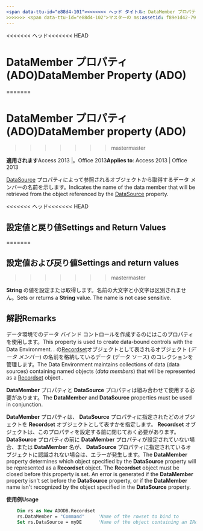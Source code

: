 ```yaml
---
<span data-ttu-id="e88d4-101"><<<<<<< ヘッド タイトル: DataMember プロパティ (ADO) TOCTitle: DataMember プロパティ (ADO) === タイトル: DataMember プロパティ (ADO) TOCTitle: DataMember プロパティ (ADO)</span><span class="sxs-lookup"><span data-stu-id="e88d4-101"><<<<<<< HEAD title: DataMember Property (ADO) TOCTitle: DataMember Property (ADO) ======= title: DataMember property (ADO) TOCTitle: DataMember property (ADO)</span></span>
>>>>>>> <span data-ttu-id="e88d4-102">マスターの ms:assetid: f89e1d42-7993-764b-4e8a-2f449903f792 ms:mtpsurl: https://msdn.microsoft.com/library/JJ250263(v=office.15) ms:contentKeyID: 48548787 ms.date: 2015/09/18 mtps_version: v=office.15</span><span class="sxs-lookup"><span data-stu-id="e88d4-102">master ms:assetid: f89e1d42-7993-764b-4e8a-2f449903f792 ms:mtpsurl: https://msdn.microsoft.com/library/JJ250263(v=office.15) ms:contentKeyID: 48548787 ms.date: 09/18/2015 mtps_version: v=office.15</span></span>
---
```


<span data-ttu-id="e88d4-103"><<<<<<< ヘッド</span><span class="sxs-lookup"><span data-stu-id="e88d4-103"><<<<<<< HEAD</span></span>
# <a name="datamember-property-ado"></a><span data-ttu-id="e88d4-104">DataMember プロパティ (ADO)</span><span class="sxs-lookup"><span data-stu-id="e88d4-104">DataMember Property (ADO)</span></span>
=======
# <a name="datamember-property-ado"></a><span data-ttu-id="e88d4-105">DataMember プロパティ (ADO)</span><span class="sxs-lookup"><span data-stu-id="e88d4-105">DataMember property (ADO)</span></span>
>>>>>>> <span data-ttu-id="e88d4-106">master</span><span class="sxs-lookup"><span data-stu-id="e88d4-106">master</span></span>

<span data-ttu-id="e88d4-107">**適用されます**Access 2013 |。Office 2013</span><span class="sxs-lookup"><span data-stu-id="e88d4-107">**Applies to**: Access 2013 | Office 2013</span></span>

<span data-ttu-id="e88d4-108">[DataSource](datasource-property-ado.md) プロパティによって参照されるオブジェクトから取得するデータ メンバーの名前を示します。</span><span class="sxs-lookup"><span data-stu-id="e88d4-108">Indicates the name of the data member that will be retrieved from the object referenced by the [DataSource](datasource-property-ado.md) property.</span></span>

<span data-ttu-id="e88d4-109"><<<<<<< ヘッド</span><span class="sxs-lookup"><span data-stu-id="e88d4-109"><<<<<<< HEAD</span></span>
## <a name="settings-and-return-values"></a><span data-ttu-id="e88d4-110">設定値と戻り値</span><span class="sxs-lookup"><span data-stu-id="e88d4-110">Settings and Return Values</span></span>
=======
## <a name="settings-and-return-values"></a><span data-ttu-id="e88d4-111">設定値および戻り値</span><span class="sxs-lookup"><span data-stu-id="e88d4-111">Settings and return values</span></span>
>>>>>>> <span data-ttu-id="e88d4-112">master</span><span class="sxs-lookup"><span data-stu-id="e88d4-112">master</span></span>

<span data-ttu-id="e88d4-p101">**String** の値を設定または取得します。名前の大文字と小文字は区別されません。</span><span class="sxs-lookup"><span data-stu-id="e88d4-p101">Sets or returns a **String** value. The name is not case sensitive.</span></span>

## <a name="remarks"></a><span data-ttu-id="e88d4-115">解説</span><span class="sxs-lookup"><span data-stu-id="e88d4-115">Remarks</span></span>

<span data-ttu-id="e88d4-116">データ環境でのデータ バインド コントロールを作成するのにはこのプロパティを使用します。</span><span class="sxs-lookup"><span data-stu-id="e88d4-116">This property is used to create data-bound controls with the Data Environment.</span></span> <span data-ttu-id="e88d4-117">*.* の[Recordset](recordset-object-ado.md)オブジェクトとして表されるオブジェクト (*データ メンバー*) の名前を格納しているデータ (データ ソース) のコレクションを管理します。</span><span class="sxs-lookup"><span data-stu-id="e88d4-117">The Data Environment maintains collections of data (data sources) containing named objects (*data members*) that will be represented as a [Recordset](recordset-object-ado.md) object *.*</span></span>

<span data-ttu-id="e88d4-118">**DataMember** プロパティと **DataSource** プロパティは組み合わせて使用する必要があります。</span><span class="sxs-lookup"><span data-stu-id="e88d4-118">The **DataMember** and **DataSource** properties must be used in conjunction.</span></span>

<span data-ttu-id="e88d4-p103">**DataMember** プロパティは、 **DataSource** プロパティに指定されたどのオブジェクトを **Recordset** オブジェクトとして表すかを指定します。 **Recordset** オブジェクトは、このプロパティを設定する前に閉じておく必要があります。 **DataSource** プロパティの前に **DataMember** プロパティが設定されていない場合、または **DataMember** 名が、 **DataSource** プロパティに指定されているオブジェクトに認識されない場合は、エラーが発生します。</span><span class="sxs-lookup"><span data-stu-id="e88d4-p103">The **DataMember** property determines which object specified by the **DataSource** property will be represented as a **Recordset** object. The **Recordset** object must be closed before this property is set. An error is generated if the **DataMember** property isn't set before the **DataSource** property, or if the **DataMember** name isn't recognized by the object specified in the **DataSource** property.</span></span>

<span data-ttu-id="e88d4-122">**使用例**</span><span class="sxs-lookup"><span data-stu-id="e88d4-122">**Usage**</span></span>

```vb
    Dim rs as New ADODB.Recordset
    rs.DataMember = "Command"     'Name of the rowset to bind to
    Set rs.DataSource = myDE      'Name of the object containing an IRowset
```
